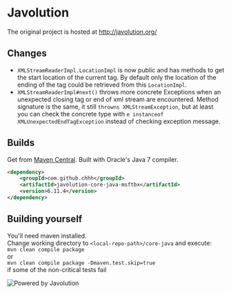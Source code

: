 # Javolution

The original project is hosted at http://javolution.org/

## Changes
 * `XMLStreamReaderImpl.LocationImpl` is now public and has methods to get the start location of the current tag. By default only the location of the ending of the tag could be retrieved from this `LocationImpl`.
 * `XMLStreamReaderImpl#next()` throws more concrete Exceptions when an unexpected
 closing tag or end of xml stream are encountered. Method signature is the same, it
 still `throwns XMLStreamException`, but at least you can check the concrete type with
 `e instanceof XMLUnexpectedEndTagException` instead of checking exception message.

## Builds
Get from [Maven Central](http://search.maven.org/#search%7Cgav%7C1%7Cg%3A%22com.github.chhh%22%20AND%20a%3A%22javolution-core-java-msftbx%22). Built with Oracle's Java 7 compiler.  
```xml
<dependency>
    <groupId>com.github.chhh</groupId>
    <artifactId>javolution-core-java-msftbx</artifactId>
    <version>6.11.4</version>
</dependency>
```  


## Building yourself
You'll need maven installed.<br/>
Change working directory to `<local-repo-path>/core-java` and execute:<br/>
`mvn clean compile package`<br/>
or<br/>
`mvn clean compile package -Dmaven.test.skip=true`<br/>
if some of the non-critical tests fail<br/>

![Powered by Javolution](http://javolution.org/css/img/javolution.png)
